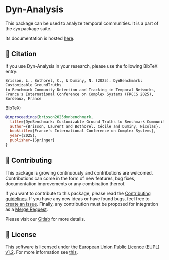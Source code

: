 # Dyn-Analysis

This package can be used to analyze temporal communities.
It is a part of the ``dyn`` package suite.

Its documentation is hosted [here](https://dyn-analysis.readthedocs.io/en/latest/).

## 📝 Citation

If you use Dyn-Analysis in your research, please use the following BibTeX entry:

```
Brisson, L., Bothorel, C., & Duminy, N. (2025). DynBenchmark: Customizable GroundTruths
to Benchmark Community Detection and Tracking in Temporal Networks, France's International Conference on Complex Systems (FRCCS 2025), Bordeaux, France
```

BibTeX:

```bibtex
@inproceedings{brisson2025dynbenchmark,
  title={DynBenchmark: Customizable Ground Truths to Benchmark Community Detection and Tracking in Temporal Networks},
  author={Brisson, Laurent and Bothorel, Cécile and Duminy, Nicolas},
  booktitle={France's International Conference on Complex Systems},
  year={2025},
  publisher={Springer}
}
```

## 👥 Contributing

This package is growing continuously and contributions are welcomed.
Contributions can come in the form of new features, bug fixes, documentation improvements
or any combination thereof.

If you want to contribute to this package, please read the [Contributing guidelines](https://gitlab.com/decide.imt-atlantique/dyn/analysis/-/blob/main/doc/contributing).
If you have any new ideas or have found bugs, feel free to [create an issue](https://gitlab.com/decide.imt-atlantique/dyn/analysis/-/issues/new>).
Finally, any contribution must be proposed for integration as a [Merge Request](https://gitlab.com/decide.imt-atlantique/dyn/analysis/-/merge_requests/new).

Please visit our [Gitlab](https://gitlab.com/decide.imt-atlantique/dyn/analysis) for more details.

## 📄 License

This software is licensed under the [European Union Public Licence (EUPL) v1.2](https://joinup.ec.europa.eu/page/eupl-text-11-12>).
For more information see [this](https://gitlab.com/decide.imt-atlantique/dyn/analysis/-/blob/main/LICENSE).
